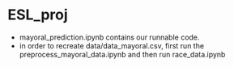 # ESL_proj

- mayoral_prediction.ipynb contains our runnable code.
- in order to recreate data/data_mayoral.csv, first run the preprocess_mayoral_data.ipynb and then run race_data.ipynb

